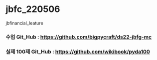 # jbfc_220506
jbfinancial_leature

### 수업 Git_Hub : https://github.com/bigpycraft/ds22-jbfg-mc
### 실제 100제 Git_Hub : https://github.com/wikibook/pyda100
